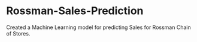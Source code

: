 # Rossman-Sales-Prediction
Created a Machine Learning model for predicting Sales for Rossman Chain of Stores.
